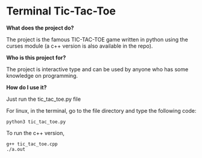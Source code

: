 # Terminal Tic-Tac-Toe
__What does the project do?__

The project is the famous TIC-TAC-TOE game written in python using the curses module (a c++ version is also available in the repo).

__Who is this project for?__

The project is interactive type and can be used by anyone who has some knowledge on programming.

__How do I use it?__

Just run the tic_tac_toe.py file

For linux, in the terminal, go to the file directory and type the following code:

```
python3 tic_tac_toe.py
```

To run the c++ version,
```
g++ tic_tac_toe.cpp
./a.out
```


